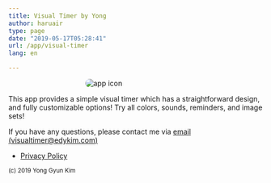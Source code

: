```yaml
---
title: Visual Timer by Yong
author: haruair
type: page
date: "2019-05-17T05:28:41"
url: /app/visual-timer
lang: en

---
```


<img src="/assets/en/apps/visual-timer/icon.png" alt="app icon" style="max-width: 200px; margin: 0 auto; border-radius: 10px; display: block;">

This app provides a simple visual timer which has a straightforward design, and fully customizable options! Try all colors, sounds, reminders, and image sets!

If you have any questions, please contact me via [email (visualtimer@edykim.com)](mailto:visualtimer@edykim.com)

- [Privacy Policy](/app/visual-timer/privacy-policy)

<small>(c) 2019 Yong Gyun Kim</small>
